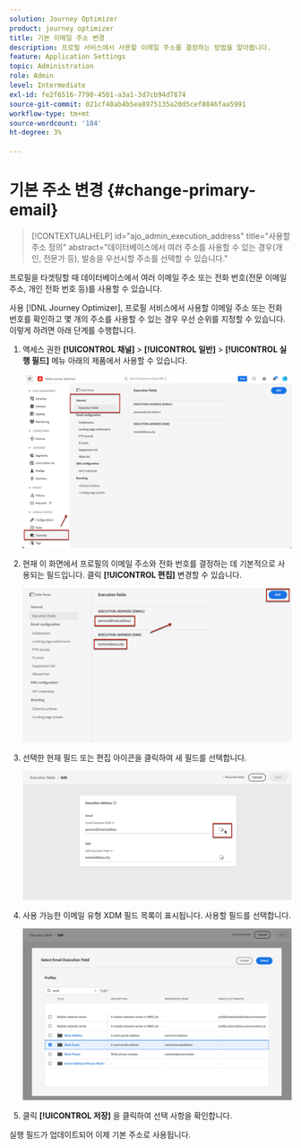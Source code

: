 ```yaml
---
solution: Journey Optimizer
product: journey optimizer
title: 기본 이메일 주소 변경
description: 프로필 서비스에서 사용할 이메일 주소를 결정하는 방법을 알아봅니다.
feature: Application Settings
topic: Administration
role: Admin
level: Intermediate
exl-id: fe2f6516-7790-4501-a3a1-3d7cb94d7874
source-git-commit: 021cf48ab4b5ea8975135a20d5cef8846faa5991
workflow-type: tm+mt
source-wordcount: '184'
ht-degree: 3%

---
```


# 기본 주소 변경 {#change-primary-email}

>[!CONTEXTUALHELP]
>id="ajo_admin_execution_address"
>title="사용할 주소 정의"
>abstract="데이터베이스에서 여러 주소를 사용할 수 있는 경우(개인, 전문가 등), 발송을 우선시할 주소를 선택할 수 있습니다."

프로필을 타겟팅할 때 데이터베이스에서 여러 이메일 주소 또는 전화 번호(전문 이메일 주소, 개인 전화 번호 등)를 사용할 수 있습니다.

사용 [!DNL Journey Optimizer], 프로필 서비스에서 사용할 이메일 주소 또는 전화 번호를 확인하고 몇 개의 주소를 사용할 수 있는 경우 우선 순위를 지정할 수 있습니다. 이렇게 하려면 아래 단계를 수행합니다.

1. 액세스 권한  **[!UICONTROL 채널]** > **[!UICONTROL 일반]** > **[!UICONTROL 실행 필드]** 메뉴 아래의 제품에서 사용할 수 있습니다.

   ![](assets/primary-address-execution-fields.png)

1. 현재 이 화면에서 프로필의 이메일 주소와 전화 번호를 결정하는 데 기본적으로 사용되는 필드입니다. 클릭 **[!UICONTROL 편집]** 변경할 수 있습니다.

   ![](assets/primary-address.png)

1. 선택한 현재 필드 또는 편집 아이콘을 클릭하여 새 필드를 선택합니다.

   ![](assets/primary-address-edit.png)

1. 사용 가능한 이메일 유형 XDM 필드 목록이 표시됩니다. 사용할 필드를 선택합니다.

   ![](assets/primary-address-select-field.png)

1. 클릭 **[!UICONTROL 저장]** 을 클릭하여 선택 사항을 확인합니다.

실행 필드가 업데이트되어 이제 기본 주소로 사용됩니다.

<!--1. You can also select an additional field to use as secondary email address. This allows you to determine which field to use if the primary field is empty for a profile. -->
